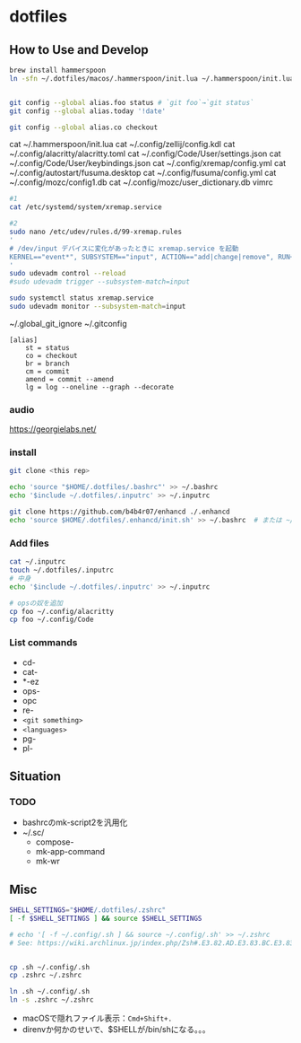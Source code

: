 # dotfiles

## How to Use and Develop

```bash
brew install hammerspoon
ln -sfn ~/.dotfiles/macos/.hammerspoon/init.lua ~/.hammerspoon/init.lua


git config --global alias.foo status # `git foo`→`git status`
git config --global alias.today '!date'

git config --global alias.co checkout
```

cat ~/.hammerspoon/init.lua
cat ~/.config/zellij/config.kdl
cat ~/.config/alacritty/alacritty.toml
cat ~/.config/Code/User/settings.json
cat ~/.config/Code/User/keybindings.json
cat ~/.config/xremap/config.yml
cat ~/.config/autostart/fusuma.desktop
cat ~/.config/fusuma/config.yml
cat ~/.config/mozc/config1.db
cat ~/.config/mozc/user_dictionary.db
vimrc

```sh
#1
cat /etc/systemd/system/xremap.service

#2
sudo nano /etc/udev/rules.d/99-xremap.rules
'
# /dev/input デバイスに変化があったときに xremap.service を起動
KERNEL=="event*", SUBSYSTEM=="input", ACTION=="add|change|remove", RUN+="/usr/bin/systemctl restart xremap.service"
'
sudo udevadm control --reload
#sudo udevadm trigger --subsystem-match=input

sudo systemctl status xremap.service
sudo udevadm monitor --subsystem-match=input
```

~/.global_git_ignore
~/.gitconfig
```
[alias]
    st = status
    co = checkout
    br = branch
    cm = commit
    amend = commit --amend
    lg = log --oneline --graph --decorate
```

### audio

https://georgielabs.net/

### install

```bash
git clone <this rep>

echo 'source "$HOME/.dotfiles/.bashrc"' >> ~/.bashrc
echo '$include ~/.dotfiles/.inputrc' >> ~/.inputrc

git clone https://github.com/b4b4r07/enhancd ./.enhancd
echo 'source $HOME/.dotfiles/.enhancd/init.sh' >> ~/.bashrc  # または ~/.zshrc
```

### Add files

```bash
cat ~/.inputrc
touch ~/.dotfiles/.inputrc
# 中身
echo '$include ~/.dotfiles/.inputrc' >> ~/.inputrc

# opsの奴を追加
cp foo ~/.config/alacritty
cp foo ~/.config/Code
```

### List commands

- cd-
- cat-
- *-ez
- ops-
- opc
- re-
- `<git something>`
- `<languages>`
- pg-
- pl-

## Situation

### TODO

- bashrcのmk-script2を汎用化
- ~/.sc/
  - compose-
  - mk-app-command
  - mk-wr

## Misc

```bash
SHELL_SETTINGS="$HOME/.dotfiles/.zshrc"
[ -f $SHELL_SETTINGS ] && source $SHELL_SETTINGS

# echo '[ -f ~/.config/.sh ] && source ~/.config/.sh' >> ~/.zshrc
# See: https://wiki.archlinux.jp/index.php/Zsh#.E3.82.AD.E3.83.BC.E3.83.90.E3.82.A4.E3.83.B3.E3.83.89


cp .sh ~/.config/.sh
cp .zshrc ~/.zshrc

ln .sh ~/.config/.sh
ln -s .zshrc ~/.zshrc
```

- macOSで隠れファイル表示：`Cmd+Shift+.`
- direnvか何かのせいで、$SHELLが/bin/shになる。。。
